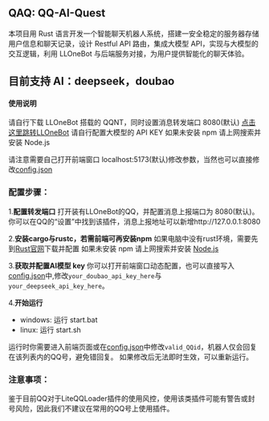## QAQ: QQ-AI-Quest

本项目用 Rust 语言开发一个智能聊天机器人系统，搭建一安全稳定的服务器存储用户信息和聊天记录，设计 Restful API 路由，集成大模型 API，实现与大模型的交互逻辑，利用 LLOneBot 与后端服务对接，为用户提供智能化的聊天体验。

## 目前支持 AI：deepseek，doubao

#### 使用说明

请自行下载 LLOneBot 搭载的 QQNT，同时设置消息转发端口 8080(默认) [点击这里跳转LLOneBot](https://github.com/LLOneBot/LLOneBot)
请自行配置大模型的 API KEY
如果未安装 npm 请上网搜索并安装 Node.js

请注意需要自己打开前端窗口 localhost:5173(默认)修改参数，当然也可以直接修改[config.json](config.json)

### 配置步骤：

1.**配置转发端口**
打开装有LLOneBot的QQ，并配置消息上报端口为 8080(默认)。
你可以在QQ的“设置”中找到该插件，消息上报地址可以新增http://127.0.0.1:8080

2.**安装cargo与rustc，若需前端可再安装npm**
如果电脑中没有rust环境，需要先到[Rust官网](https://www.rust-lang.org/zh-CN/)下载并配置
如果未安装 npm 请上网搜索并安装 [Node.js](https://nodejs.org/zh-cn)

3.**获取并配置AI模型 key**
你可以打开前端窗口动态配置，也可以直接写入[config.json](config.json)中,修改`your_doubao_api_key_here`与`your_deepseek_api_key_here`。

4.**开始运行**
- windows: 运行 start.bat
- linux: 运行 start.sh

运行时你需要进入前端页面或在[config.json](config.json)中修改`valid_QQid`，机器人仅会回复在该列表内的QQ号，避免错回复。
如果修改后无法即时生效，可以重新运行。

### 注意事项：
鉴于目前QQ对于LiteQQLoader插件的使用风控，使用该类插件可能有警告或封号风险，因此我们不建议在常用的QQ号上使用插件。